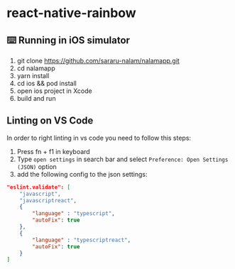 # react-native-rainbow

## ⌨️ Running in iOS simulator

1. git clone https://github.com/sararu-nalam/nalamapp.git
2. cd nalamapp
3. yarn install
4. cd ios && pod install
5. open ios project in Xcode
6. build and run

## Linting on VS Code

In order to right linting in vs code you need to follow this steps:

1. Press fn + f1 in keyboard
2. Type `open settings` in search bar and select `Preference: Open Settings (JSON)` option
3. add the following config to the json settings:

```json
"eslint.validate": [
    "javascript",
    "javascriptreact",
    {
        "language" : "typescript",
        "autoFix": true
    },
    {
        "language" : "typescriptreact",
        "autoFix": true
    }
]
```

